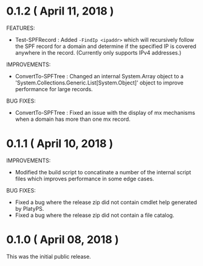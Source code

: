 # 0.1.2 ( April 11, 2018 )

FEATURES:

* Test-SPFRecord : Added `-FindIp <ipaddr>` which will recursively follow the SPF record for a domain and determine if the specified IP is covered anywhere in the record. (Currently only supports IPv4 addresses.)

IMPROVEMENTS:

* ConvertTo-SPFTree : Changed an internal System.Array object to a 'System.Collections.Generic.List[System.Object]' object to improve performance for large records.

BUG FIXES:

* ConvertTo-SPFTree : Fixed an issue with the display of mx mechanisms when a domain has more than one mx record.

# 0.1.1 ( April 10, 2018 )

IMPROVEMENTS:

* Modified the build script to concatinate a number of the internal script files which improves performance in some edge cases.

BUG FIXES:

* Fixed a bug where the release zip did not contain cmdlet help generated by PlatyPS.
* Fixed a bug where the release zip did not contain a file catalog.

# 0.1.0 ( April 08, 2018 )

This was the initial public release.